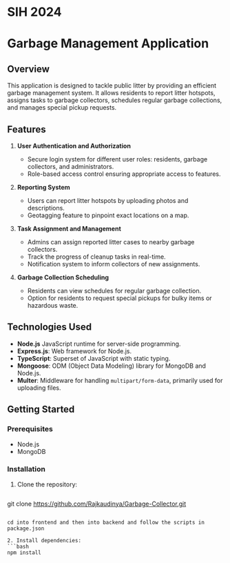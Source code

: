 # SIH 2024


# Garbage Management Application

## Overview

This application is designed to tackle public litter by providing an efficient garbage management system. It allows residents to report litter hotspots, assigns tasks to garbage collectors, schedules regular garbage collections, and manages special pickup requests.

## Features

1. **User Authentication and Authorization**

   - Secure login system for different user roles: residents, garbage collectors, and administrators.
   - Role-based access control ensuring appropriate access to features.

2. **Reporting System**

   - Users can report litter hotspots by uploading photos and descriptions.
   - Geotagging feature to pinpoint exact locations on a map.

3. **Task Assignment and Management**

   - Admins can assign reported litter cases to nearby garbage collectors.
   - Track the progress of cleanup tasks in real-time.
   - Notification system to inform collectors of new assignments.

4. **Garbage Collection Scheduling**
   - Residents can view schedules for regular garbage collection.
   - Option for residents to request special pickups for bulky items or hazardous waste.

## Technologies Used

- **Node.js** JavaScript runtime for server-side programming.
- **Express.js**: Web framework for Node.js.
- **TypeScript**: Superset of JavaScript with static typing.
- **Mongoose**: ODM (Object Data Modeling) library for MongoDB and Node.js.
- **Multer**: Middleware for handling `multipart/form-data`, primarily used for uploading files.

## Getting Started

### Prerequisites

- Node.js
- MongoDB

### Installation

1. Clone the repository:

   ```bash
git clone https://github.com/Rajkaudinya/Garbage-Collector.git
   ```

   cd into frontend and then into backend and follow the scripts in package.json

2. Install dependencies:
   ```bash
   npm install
   ```
